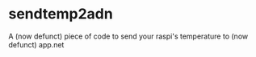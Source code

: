 # sendtemp2adn
A (now defunct) piece of code to send your raspi's temperature to (now defunct) app.net
